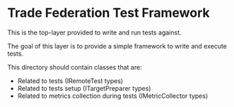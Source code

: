# Trade Federation Test Framework

This is the top-layer provided to write and run tests against.

The goal of this layer is to provide a simple framework to
write and execute tests.

This directory should contain classes that are:
* Related to tests (IRemoteTest types)
* Related to tests setup (ITargetPreparer types)
* Related to metrics collection during tests (IMetricCollector types)
